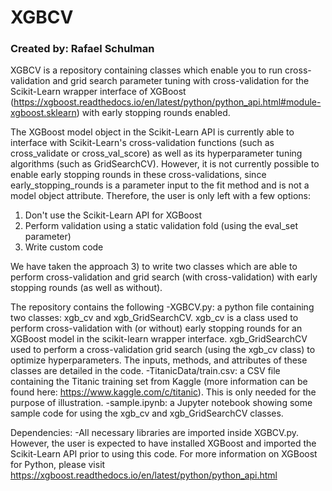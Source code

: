 # XGBCV

### Created by: Rafael Schulman


XGBCV is a repository containing classes which enable you to run cross-validation and grid search parameter tuning with cross-validation for the Scikit-Learn wrapper interface of XGBoost (https://xgboost.readthedocs.io/en/latest/python/python_api.html#module-xgboost.sklearn) with early stopping rounds enabled. 

The XGBoost model object in the Scikit-Learn API is currently able to interface with Scikit-Learn's cross-validation functions (such as cross_validate or cross_val_score) as well as its hyperparameter tuning algorithms (such as GridSearchCV). However, it is not currently possible to enable early stopping rounds in these cross-validations, since early_stopping_rounds is a parameter input to the fit method and is not a model object attribute. Therefore, the user is only left with a few options:
1) Don't use the Scikit-Learn API for XGBoost
2) Perform validation using a static validation fold (using the eval_set parameter)
3) Write custom code

We have taken the approach 3) to write two classes which are able to perform cross-validation and grid search (with cross-validation) with early stopping rounds (as well as without). 

The repository contains the following
-XGBCV.py: a python file containing two classes: xgb_cv and xgb_GridSearchCV. xgb_cv is a class used to perform cross-validation with (or without) early stopping rounds for an XGBoost model in the scikit-learn wrapper interface. xgb_GridSearchCV used to perform a cross-validation grid search (using the xgb_cv class) to optimize hyperparameters. The inputs, methods, and attributes of these classes are detailed in the code. 
-TitanicData/train.csv: a CSV file containing the Titanic training set from Kaggle (more information can be found here: https://www.kaggle.com/c/titanic). This is only needed for the purpose of illustration.
-sample.ipynb: a Jupyter notebook showing some sample code for using the xgb_cv and xgb_GridSearchCV classes.

Dependencies:
-All necessary libraries are imported inside XGBCV.py. However, the user is expected to have installed XGBoost and imported the Scikit-Learn API prior to using this code. For more information on XGBoost for Python, please visit https://xgboost.readthedocs.io/en/latest/python/python_api.html
